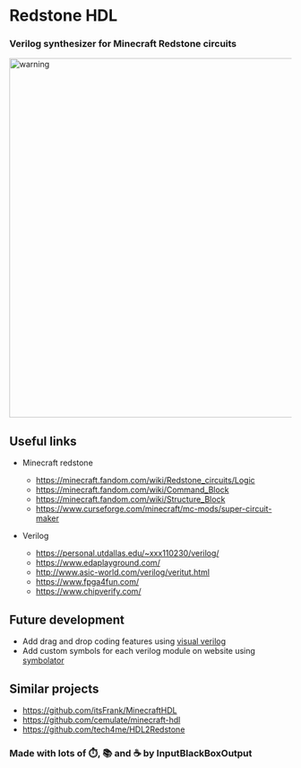 # Redstone HDL
### Verilog synthesizer for Minecraft Redstone circuits

<img width="640" alt="warning" src="https://user-images.githubusercontent.com/53337979/151096760-3ace455e-da62-4914-a76f-c5dc14217243.png">

## Useful links
* Minecraft redstone
  - https://minecraft.fandom.com/wiki/Redstone_circuits/Logic
  - https://minecraft.fandom.com/wiki/Command_Block
  - https://minecraft.fandom.com/wiki/Structure_Block
  - https://www.curseforge.com/minecraft/mc-mods/super-circuit-maker

* Verilog
  - https://personal.utdallas.edu/~xxx110230/verilog/
  - https://www.edaplayground.com/
  - http://www.asic-world.com/verilog/veritut.html
  - https://www.fpga4fun.com/
  - https://www.chipverify.com/

## Future development
- Add drag and drop coding features using [visual verilog](https://github.com/MarwanYoussef/Visual-Verilog) 
- Add custom symbols for each verilog module on website using [symbolator](https://github.com/kevinpt/symbolator)

## Similar projects
- https://github.com/itsFrank/MinecraftHDL
- https://github.com/cemulate/minecraft-hdl
- https://github.com/tech4me/HDL2Redstone

### Made with lots of ⏱️, 📚 and ☕ by InputBlackBoxOutput
